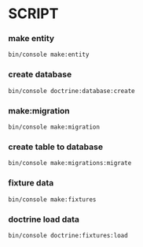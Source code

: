 # SCRIPT
### make entity
    bin/console make:entity

### create database
    bin/console doctrine:database:create
### make:migration
    bin/console make:migration
### create table to database
    bin/console make:migrations:migrate
### fixture data 
    bin/console make:fixtures
### doctrine load data
    bin/console doctrine:fixtures:load
